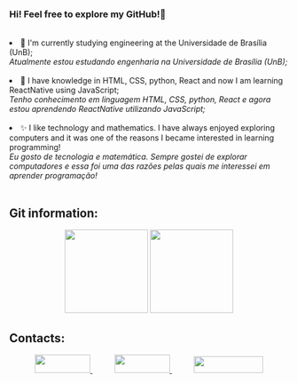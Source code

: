 ### Hi! Feel free to explore my GitHub!👋

<br>

<li> 🔭 I'm currently studying engineering at the Universidade de Brasília (UnB); <br>
  <i>Atualmente estou estudando engenharia na Universidade de Brasília (UnB);</li> </i>
 <br>
 
<li> 🌱 I have knowledge in HTML, CSS, python, React and now I am learning ReactNative using JavaScript; <br>
<i>Tenho conhecimento em linguagem HTML, CSS, python, React e agora estou aprendendo ReactNative utilizando JavaScript;</li> </i>
<br>

<li> ✨ I like technology and mathematics. I have always enjoyed exploring computers and it was one of the reasons I became interested in learning programming!<br>
<i>Eu gosto de tecnologia e matemática. Sempre gostei de explorar computadores e essa foi uma das razões pelas quais me interessei em aprender programação!</li> </i>

<br>

<!--Central de meus status-->

## Git information:	<br>

<p align="center">
<img height="150em"
     src="https://github-readme-stats.vercel.app/api/top-langs/?username=DaviRogs&text_color=FFFFFF&show_icons=true&Learning-HTML&count_private=true&bg_color=0D1117&layout=compact"/>
  <img height="150em"
       src="https://github-readme-stats.vercel.app/api?username=DaviRogs&count_private=true&show_icons=true&cache_seconds=86400&custom_title=Github%20Status&text_color=FFFFFF&bg_color=0D1117"
    />
</p>

<!--Meios de Contato-->

## Contacts: <br>

<p align="center">
    <a href="https://github.com/DaviRogs"> 
        <img width="100em" height="33em" src="https://img.shields.io/badge/github-%23100000.svg?&style=for-the-badge&logo=github&logoColor=white&Color&link=mailto:https://github.com/DaviRogs">
    </a>
    &nbsp;&nbsp;&nbsp;&nbsp;&nbsp;&nbsp;&nbsp;&nbsp;&nbsp;
    <a href="mailto:davirocha12.80@gmail.com">
        <img width="100em" height="33em" src="https://img.shields.io/badge/gmail-D14836?&style=for-the-badge&logo=gmail&logoColor=white&link=mailto:davirocha12.80@gmail.com">
    </a>
    &nbsp;&nbsp;&nbsp;&nbsp;&nbsp;&nbsp;&nbsp;&nbsp;&nbsp;
    <a href="https://www.linkedin.com/in/davi-rogs1">
        <img width="125em" height="30em" src="https://img.shields.io/badge/linkedin-%230077B5.svg?&style=for-the-badge&logo=linkedin&logoColor=white&link=mailto:https://www.linkedin.com/in/davi-rogs1">
    </a>
</p>
